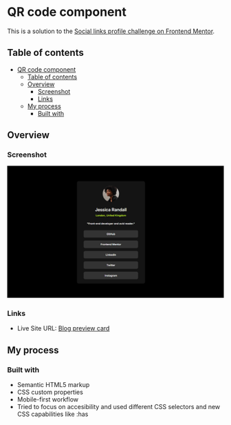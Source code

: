 # QR code component

This is a solution to the [Social links profile challenge on Frontend Mentor](https://www.frontendmentor.io/challenges/social-links-profile-UG32l9m6dQ).

## Table of contents

- [QR code component](#qr-code-component)
  - [Table of contents](#table-of-contents)
  - [Overview](#overview)
    - [Screenshot](#screenshot)
    - [Links](#links)
  - [My process](#my-process)
    - [Built with](#built-with)

## Overview

### Screenshot
![](preview.png)

### Links

- Live Site URL: [Blog preview card](https://jorgepexp.github.io/social-links-profile/)

## My process

### Built with

- Semantic HTML5 markup
- CSS custom properties
- Mobile-first workflow
- Tried to focus on accesibility and used different CSS selectors and new CSS capabilities like :has
